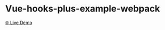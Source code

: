 # Vue-hooks-plus-example-webpack

[🌐 Live Demo](https://vue-hooks-plus-example-webpack.vercel.app/)
